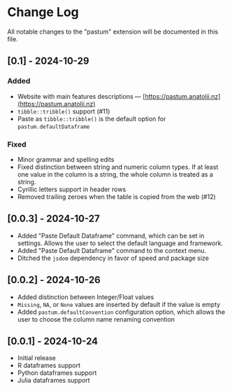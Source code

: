 # Change Log

All notable changes to the "pastum" extension will be documented in this file.

<!-- Check [Keep a Changelog](http://keepachangelog.com/) for recommendations on how to structure this file. -->

## [0.1] - 2024-10-29

### Added

- Website with main features descriptions — [https://pastum.anatolii.nz](https://pastum.anatolii.nz)
- `tibble::tribble()` support (#11)
- Paste as `tibble::tribble()` is the default option for `pastum.defaultDataframe`

### Fixed

- Minor grammar and spelling edits
- Fixed distinction between string and numeric column types. If at least one value in the column is a string, the whole column is treated as a string.
- Cyrillic letters support in header rows
- Removed trailing zeroes when the table is copied from the web (#12)

## [0.0.3] - 2024-10-27

- Added "Paste Default Dataframe" command, which can be set in settings. Allows the user to select the default language and framework.
- Added "Paste Default Dataframe" command to the context menu.
- Ditched the `jsdom` dependency in favor of speed and package size

## [0.0.2] - 2024-10-26

- Added distinction between Integer/Float values
- `Missing`, `NA`, or `None` values are inserted by default if the value is empty
- Added `pastum.defaultConvention` configuration option, which allows the user to choose the column name renaming convention

## [0.0.1] - 2024-10-24

- Initial release
- R dataframes support
- Python dataframes support
- Julia dataframes support
